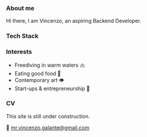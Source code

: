 ### About me
Hi there, I am Vincenzo, an aspiring Backend Developer. 

### Tech Stack

### Interests
* Freediving in warm waters 🫁
* Eating good food 👄
* Contemporary art 👁
* Start-ups & entrepreneurship 🧠

### CV



This site is still under construction. 

💌 mr.vincenzo.galante@gmail.com

<!--
**VincenzoGalante/VincenzoGalante** is a ✨ _special_ ✨ repository because its `README.md` (this file) appears on your GitHub profile.

Here are some ideas to get you started:

- 🔭 I’m currently working on ...
- 🌱 I’m currently learning ...
- 👯 I’m looking to collaborate on ...
- 🤔 I’m looking for help with ...
- 💬 Ask me about ...
- 📫 How to reach me: ...
- 😄 Pronouns: ...
- ⚡ Fun fact: ...
-->
